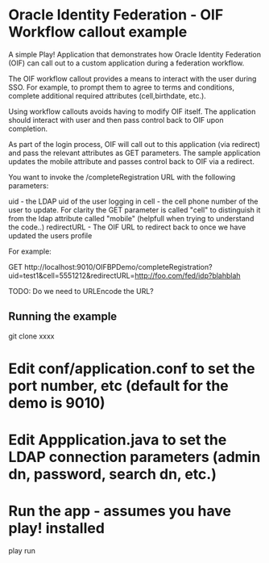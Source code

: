 
<h1>Oracle Identity Federation - OIF Workflow callout example</h1>

A simple Play! Application that demonstrates how Oracle Identity Federation (OIF) 
can call out to a custom application during a federation workflow.

The OIF workflow callout provides a means to interact with the user during SSO. For example, to
 prompt them to agree to terms and conditions, complete additional required attributes (cell,birthdate, etc.). 

Using workflow callouts avoids having to modify OIF itself. The application should interact with user and then pass control back to OIF upon completion.
 
As part of the login process, OIF will call out to this application (via redirect) and pass the relevant attributes
as GET parameters. The sample application updates the mobile attribute and passes control back to OIF via a redirect. 

You want to invoke the /completeRegistration URL with the following parameters:

uid - the LDAP uid of the user logging in
cell - the cell phone number of the user to update. For clarity the GET parameter is called "cell" to distinguish it from the ldap attribute called "mobile"
		(helpfull when trying to understand the code..)
redirectURL - The OIF URL to redirect back to once we have updated the users profile

For example:    

GET http://localhost:9010/OIFBPDemo/completeRegistration?uid=test1&cell=5551212&redirectURL=http://foo.com/fed/idp?blahblah

TODO: Do we need to URLEncode the URL?


<h2>Running the example</h2>

git clone xxxx
# Edit conf/application.conf to set the port number, etc (default for the demo is 9010)
# Edit Appplication.java to set the LDAP connection parameters (admin dn, password, search dn, etc.)
# Run the app - assumes you have play! installed
play run 

